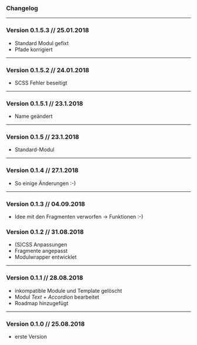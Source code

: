 ### Changelog ###


---

### Version 0.1.5.3 // 25.01.2018

- Standard Modul gefixt
- Pfade korrigiert


---

### Version 0.1.5.2 // 24.01.2018

- SCSS Fehler beseitigt


---

### Version 0.1.5.1 // 23.1.2018

- Name geändert

---

### Version 0.1.5 // 23.1.2018

- Standard-Modul


---

### Version 0.1.4 // 27.1.2018

- So einige Änderungen :-)

---

### Version 0.1.3 // 04.09.2018

- Idee mit den Fragmenten verworfen -> Funktionen :-)

### Version 0.1.2 // 31.08.2018

- (S)CSS Anpassungen
- Fragmente angepasst
- Modulwrapper entwicklet

---

### Version 0.1.1 // 28.08.2018

- inkompatible Module und Template gelöscht
- Modul _Text + Accordion_ bearbeitet
- Roadmap hinzugefügt

---

### Version 0.1.0 // 25.08.2018

- erste Version

